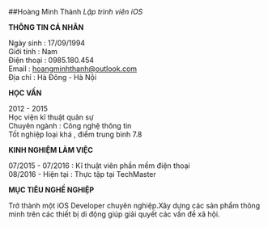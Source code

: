 ##Hoàng Minh Thành 
*Lập trình viên iOS*

**THÔNG TIN CÁ NHÂN** </br>

Ngày sinh : 17/09/1994 </br>
Giới tính : Nam </br>
Điện thoại : 0985.180.454 </br>
Email : <hoangminhthanh@outlook.com> </br>
Địa chỉ : Hà Đông - Hà Nội </br>

**HỌC VẤN** </br>

2012 - 2015 </br>
Học viện kĩ thuật quân sự </br>
Chuyên ngành : Công nghệ thông tin </br>
Tốt nghiệp loại khá , điểm trung bình 7.8 </br>

**KINH NGHIỆM LÀM VIỆC** </br>

07/2015 - 07/2016 : Kĩ thuật viên phần mềm điện thoại </br>
08/2016 - Hiện tại : Thực tập tại TechMaster

**MỤC TIÊU NGHỀ NGHIỆP** </br>

Trở thành một iOS Developer chuyên nghiệp.Xây dựng các sản phẩm thông minh trên các thiết bị di động giúp giải quyết các vấn đề xã hội.







